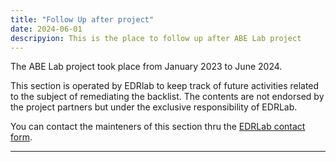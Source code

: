```yaml
---
title: "Follow Up after project"
date: 2024-06-01
descripyion: This is the place to follow up after ABE Lab project
---
```


The ABE Lab project took place from January 2023 to June 2024. 

This section is operated by EDRlab to keep track of future activities related to the subject of remediating the backlist. The contents are not endorsed by the project partners but under the exclusive responsibility of EDRLab. 

You can contact the mainteners of this section thru the [EDRLab contact form](https://www.edrlab.org/contact/).

<hr/>